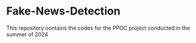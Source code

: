 # Fake-News-Detection
This repository contains the codes for the PPOC project conducted in the summer of 2024
